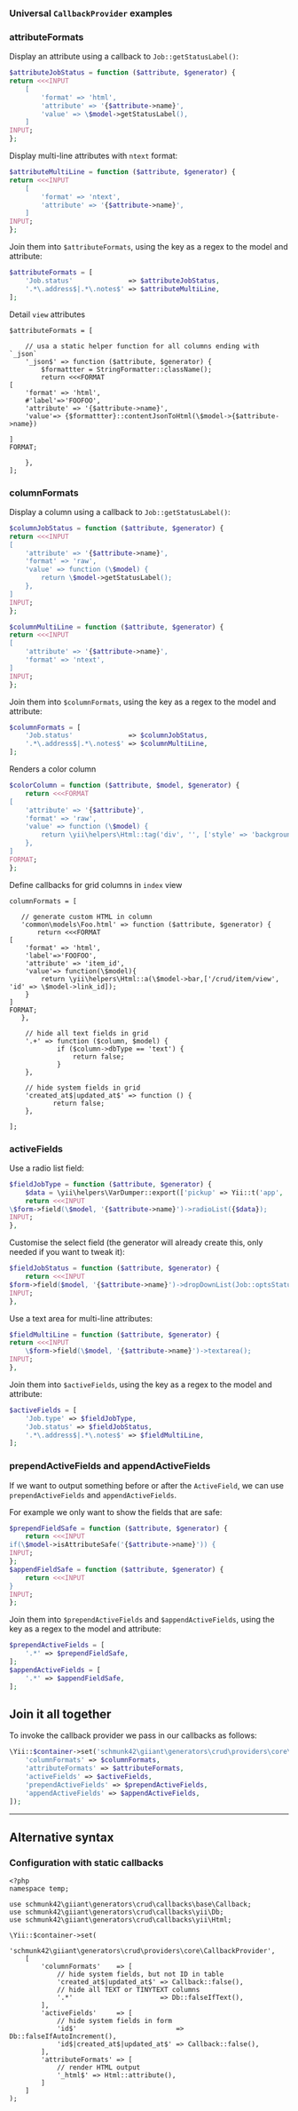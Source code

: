 ### Universal `CallbackProvider` examples

### attributeFormats

Display an attribute using a callback to `Job::getStatusLabel()`:

```php
$attributeJobStatus = function ($attribute, $generator) {
return <<<INPUT
    [
        'format' => 'html',
        'attribute' => '{$attribute->name}',
        'value' => \$model->getStatusLabel(),
    ]
INPUT;
};
```

Display multi-line attributes with `ntext` format:

```php
$attributeMultiLine = function ($attribute, $generator) {
return <<<INPUT
    [
        'format' => 'ntext',
        'attribute' => '{$attribute->name}',
    ]
INPUT;
};
```

Join them into `$attributeFormats`, using the key as a regex to the model and attribute:

```php
$attributeFormats = [
    'Job.status'              => $attributeJobStatus,
    '.*\.address$|.*\.notes$' => $attributeMultiLine,
];
```



Detail `view` attributes

```
$attributeFormats = [

    // usa a static helper function for all columns ending with `_json`
    '_json$' => function ($attribute, $generator) {
        $formattter = StringFormatter::className();
        return <<<FORMAT
[
    'format' => 'html',
    #'label'=>'FOOFOO',
    'attribute' => '{$attribute->name}',
    'value'=> {$formattter}::contentJsonToHtml(\$model->{$attribute->name})

]
FORMAT;

    },
];
```




### columnFormats

Display a column using a callback to `Job::getStatusLabel()`:

```php
$columnJobStatus = function ($attribute, $generator) {
return <<<INPUT
[
    'attribute' => '{$attribute->name}',
    'format' => 'raw',
    'value' => function (\$model) {
        return \$model->getStatusLabel();
    },
]
INPUT;
};
```

```php
$columnMultiLine = function ($attribute, $generator) {
return <<<INPUT
[
    'attribute' => '{$attribute->name}',
    'format' => 'ntext',
]
INPUT;
};
```

Join them into `$columnFormats`, using the key as a regex to the model and attribute:

```php
$columnFormats = [
    'Job.status'              => $columnJobStatus,
    '.*\.address$|.*\.notes$' => $columnMultiLine,
];
```

Renders a color column

```php
$colorColumn = function ($attribute, $model, $generator) {
    return <<<FORMAT
[
    'attribute' => '{$attribute}',
    'format' => 'raw',
    'value' => function (\$model) {
        return \yii\helpers\Html::tag('div', '', ['style' => 'background-color: '.\$model->{$attribute}.'; width: 30px; height: 30px;']);
    },
]
FORMAT;
};
```

Define callbacks for grid columns in `index` view

```
columnFormats = [

   // generate custom HTML in column
   'common\models\Foo.html' => function ($attribute, $generator) {
       return <<<FORMAT
[
    'format' => 'html',
    'label'=>'FOOFOO',
    'attribute' => 'item_id',
    'value'=> function(\$model){
        return \yii\helpers\Html::a(\$model->bar,['/crud/item/view', 'id' => \$model->link_id]);
    }
]
FORMAT;
   },

    // hide all text fields in grid
    '.+' => function ($column, $model) {
            if ($column->dbType == 'text') {
                return false;
            }
    },

    // hide system fields in grid
    'created_at$|updated_at$' => function () {
           return false;
    },

];
```





### activeFields

Use a radio list field:

```php
$fieldJobType = function ($attribute, $generator) {
    $data = \yii\helpers\VarDumper::export(['pickup' => Yii::t('app', 'Pickup'), 'delivery' => Yii::t('app', 'Delivery')]);
    return <<<INPUT
\$form->field(\$model, '{$attribute->name}')->radioList({$data});
INPUT;
},
```

Customise the select field (the generator will already create this, only needed if you want to tweak it):

```php
$fieldJobStatus = function ($attribute, $generator) {
    return <<<INPUT
$form->field($model, '{$attribute->name}')->dropDownList(Job::optsStatus());
INPUT;
},
```

Use a text area for multi-line attributes:

```php
$fieldMultiLine = function ($attribute, $generator) {
return <<<INPUT
    \$form->field(\$model, '{$attribute->name}')->textarea();
INPUT;
},
```

Join them into `$activeFields`, using the key as a regex to the model and attribute:

```php
$activeFields = [
    'Job.type' => $fieldJobType,
    'Job.status' => $fieldJobStatus,
    '.*\.address$|.*\.notes$' => $fieldMultiLine,
];
```

### prependActiveFields and appendActiveFields

If we want to output something before or after the `ActiveField`, we can use `prependActiveFields` and `appendActiveFields`.

For example we only want to show the fields that are safe:

```php
$prependFieldSafe = function ($attribute, $generator) {
    return <<<INPUT
if(\$model->isAttributeSafe('{$attribute->name}')) {
INPUT;
};
$appendFieldSafe = function ($attribute, $generator) {
    return <<<INPUT
}
INPUT;
};
```

Join them into `$prependActiveFields` and `$appendActiveFields`, using the key as a regex to the model and attribute:

```php
$prependActiveFields = [
    '.*' => $prependFieldSafe,
];
$appendActiveFields = [
    '.*' => $appendFieldSafe,
];
```



Join it all together
--------------------

To invoke the callback provider we pass in our callbacks as follows:

```php
\Yii::$container->set('schmunk42\giiant\generators\crud\providers\core\CallbackProvider', [
    'columnFormats' => $columnFormats,
    'attributeFormats' => $attributeFormats,
    'activeFields' => $activeFields,
    'prependActiveFields' => $prependActiveFields,
    'appendActiveFields' => $appendActiveFields,
]);
```


----------


## Alternative syntax

### Configuration with static callbacks 

```
<?php
namespace temp;

use schmunk42\giiant\generators\crud\callbacks\base\Callback;
use schmunk42\giiant\generators\crud\callbacks\yii\Db;
use schmunk42\giiant\generators\crud\callbacks\yii\Html;

\Yii::$container->set(
    'schmunk42\giiant\generators\crud\providers\core\CallbackProvider',
    [
        'columnFormats'    => [
            // hide system fields, but not ID in table
            'created_at$|updated_at$' => Callback::false(),
            // hide all TEXT or TINYTEXT columns
            '.*'                      => Db::falseIfText(),
        ],
        'activeFields'     => [
            // hide system fields in form
            'id$'                         => Db::falseIfAutoIncrement(),
            'id$|created_at$|updated_at$' => Callback::false(),
        ],
        'attributeFormats' => [
            // render HTML output
            '_html$' => Html::attribute(),
        ]
    ]
);
```
